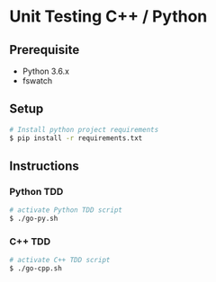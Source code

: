 # Unit Testing C++ / Python

## Prerequisite

- Python 3.6.x
- fswatch

## Setup

``` bash
# Install python project requirements
$ pip install -r requirements.txt
```

## Instructions

### Python TDD

``` bash
# activate Python TDD script
$ ./go-py.sh
```

### C++ TDD

``` bash
# activate C++ TDD script
$ ./go-cpp.sh
```
